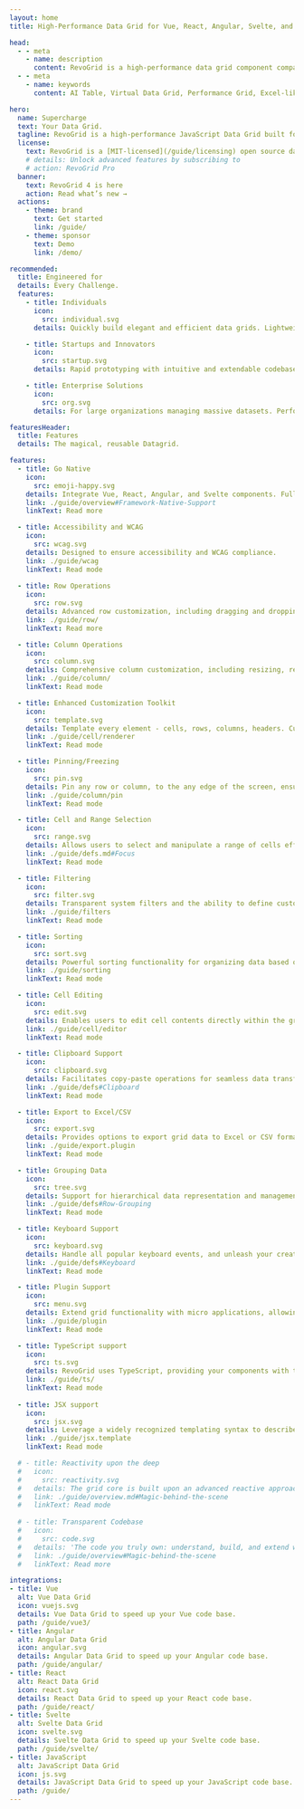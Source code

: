 ```yaml
---
layout: home
title: High-Performance Data Grid for Vue, React, Angular, Svelte, and JavaScript

head:
  - - meta
    - name: description
      content: RevoGrid is a high-performance data grid component compatible with Vue, React, Angular, Svelte, and JavaScript frameworks.
  - - meta
    - name: keywords
      content: AI Table, Virtual Data Grid, Performance Grid, Excel-like Grid, Responsive Grid, Customizable Grid, Enterprise Data Grid, Lightweight Grid, React Data Grid, Vue3 Data Grid, Angular Grid, Svelte Grid, Virtual Scrolling, Editable Grid, Treeview Grid, Conditional Formatting, Merge Cells, Master-Detail Rows, Data Filtering, Data Sorting, Grouping, Pagination, Large Dataset Handling, Data Visualization, Interactive Data Grid, Drag & Drop, Grid Plugins, Scalable Grid, RevoGrid Features

hero:
  name: Supercharge
  text: Your Data Grid.
  tagline: RevoGrid is a high-performance JavaScript Data Grid built for massive datasets. 60fps, 3x less memory. Now with <a href="/pro/ai" class="VPBadge danger">AI support</a>
  license:
    text: RevoGrid is a [MIT-licensed](/guide/licensing) open source data grid.
    # details: Unlock advanced features by subscribing to
    # action: RevoGrid Pro
  banner:
    text: RevoGrid 4 is here
    action: Read what’s new →
  actions:
    - theme: brand
      text: Get started
      link: /guide/
    - theme: sponsor
      text: Demo
      link: /demo/

recommended:
  title: Engineered for
  details: Every Challenge.
  features:
    - title: Individuals
      icon: 
        src: individual.svg
      details: Quickly build elegant and efficient data grids. Lightweight yet powerful architecture lets you easily scale as your needs grow.

    - title: Startups and Innovators
      icon:
        src: startup.svg
      details: Rapid prototyping with intuitive and extendable codebase. Agility to build robust data-driven applications in no time.

    - title: Enterprise Solutions
      icon:
        src: org.svg
      details: For large organizations managing massive datasets. Performance and scalability to handle even the most complex data tables.

featuresHeader:
  title: Features
  details: The magical, reusable Datagrid.

features:
  - title: Go Native
    icon:
      src: emoji-happy.svg
    details: Integrate Vue, React, Angular, and Svelte components. Full capabilities of your chosen framework.
    link: ./guide/overview#Framework-Native-Support
    linkText: Read more

  - title: Accessibility and WCAG
    icon:
      src: wcag.svg
    details: Designed to ensure accessibility and WCAG compliance.
    link: ./guide/wcag
    linkText: Read mode
  
  - title: Row Operations
    icon: 
      src: row.svg
    details: Advanced row customization, including dragging and dropping rows, grouping them, and applying styles.
    link: ./guide/row/
    linkText: Read more

  - title: Column Operations
    icon:
      src: column.svg
    details: Comprehensive column customization, including resizing, reordering, grouping and defining data types.
    link: ./guide/column/
    linkText: Read mode

  - title: Enhanced Customization Toolkit
    icon: 
      src: template.svg
    details: Template every element - cells, rows, columns, headers. Customize nearly every action keeping performance with internal VNode support.
    link: ./guide/cell/renderer
    linkText: Read mode

  - title: Pinning/Freezing
    icon: 
      src: pin.svg
    details: Pin any row or column, to the any edge of the screen, ensure that specific elements remain visible while scrolling.
    link: ./guide/column/pin
    linkText: Read mode

  - title: Cell and Range Selection
    icon: 
      src: range.svg
    details: Allows users to select and manipulate a range of cells efficiently.
    link: ./guide/defs.md#Focus
    linkText: Read mode

  - title: Filtering
    icon: 
      src: filter.svg
    details: Transparent system filters and the ability to define custom filter operations for refining data.
    link: ./guide/filters
    linkText: Read mode

  - title: Sorting
    icon: 
      src: sort.svg
    details: Powerful sorting functionality for organizing data based on various criteria.
    link: ./guide/sorting
    linkText: Read mode

  - title: Cell Editing
    icon: 
      src: edit.svg
    details: Enables users to edit cell contents directly within the grid. Customize editors using provided templates to suit specific needs.
    link: ./guide/cell/editor
    linkText: Read mode

  - title: Clipboard Support
    icon: 
      src: clipboard.svg
    details: Facilitates copy-paste operations for seamless data transfer.
    link: ./guide/defs#Clipboard
    linkText: Read mode

  - title: Export to Excel/CSV
    icon: 
      src: export.svg
    details: Provides options to export grid data to Excel or CSV formats.
    link: ./guide/export.plugin
    linkText: Read mode

  - title: Grouping Data
    icon: 
      src: tree.svg
    details: Support for hierarchical data representation and management.
    link: ./guide/defs#Row-Grouping
    linkText: Read mode

  - title: Keyboard Support
    icon: 
      src: keyboard.svg
    details: Handle all popular keyboard events, and unleash your creativity by extending functionality according to your unique requirements.
    link: ./guide/defs#Keyboard
    linkText: Read mode

  - title: Plugin Support
    icon: 
      src: menu.svg
    details: Extend grid functionality with micro applications, allowing for limitless customization and enhancements.
    link: ./guide/plugin
    linkText: Read mode

  - title: TypeScript support
    icon: 
      src: ts.svg
    details: RevoGrid uses TypeScript, providing your components with type safety as your system scales.
    link: ./guide/ts/
    linkText: Read mode
    
  - title: JSX support
    icon: 
      src: jsx.svg
    details: Leverage a widely recognized templating syntax to describe your custom content, ensuring a fast and reactive DOM while utilizing the full range of JavaScript's features.
    link: ./guide/jsx.template
    linkText: Read mode

  # - title: Reactivity upon the deep
  #   icon: 
  #     src: reactivity.svg
  #   details: The grid core is built upon an advanced reactive approach. By incorporating smart recombination, it handles substantial data loads and intricate operations.
  #   link: ./guide/overview.md#Magic-behind-the-scene
  #   linkText: Read mode
  
  # - title: Transparent Codebase
  #   icon:
  #     src: code.svg
  #   details: 'The code you truly own: understand, build, and extend with minimal effort.'
  #   link: ./guide/overview#Magic-behind-the-scene
  #   linkText: Read more

integrations:
- title: Vue
  alt: Vue Data Grid
  icon: vuejs.svg
  details: Vue Data Grid to speed up your Vue code base.
  path: /guide/vue3/
- title: Angular
  alt: Angular Data Grid
  icon: angular.svg
  details: Angular Data Grid to speed up your Angular code base.
  path: /guide/angular/
- title: React
  alt: React Data Grid
  icon: react.svg
  details: React Data Grid to speed up your React code base.
  path: /guide/react/
- title: Svelte
  alt: Svelte Data Grid
  icon: svelte.svg
  details: Svelte Data Grid to speed up your Svelte code base.
  path: /guide/svelte/
- title: JavaScript
  alt: JavaScript Data Grid
  icon: js.svg
  details: JavaScript Data Grid to speed up your JavaScript code base.
  path: /guide/
---
```


